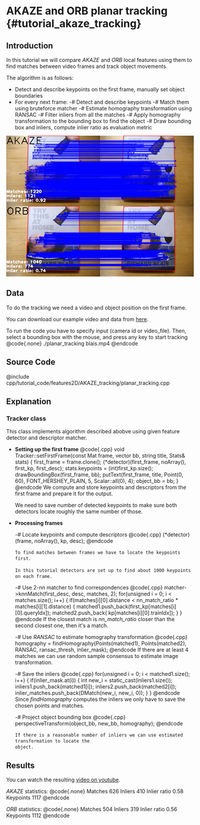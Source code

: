 AKAZE and ORB planar tracking {#tutorial_akaze_tracking}
=============================

Introduction
------------

In this tutorial we will compare *AKAZE* and *ORB* local features using them to find matches between
video frames and track object movements.

The algorithm is as follows:

-   Detect and describe keypoints on the first frame, manually set object boundaries
-   For every next frame:
    -#  Detect and describe keypoints
    -#  Match them using bruteforce matcher
    -#  Estimate homography transformation using RANSAC
    -#  Filter inliers from all the matches
    -#  Apply homography transformation to the bounding box to find the object
    -#  Draw bounding box and inliers, compute inlier ratio as evaluation metric

![](images/frame.png)

Data
----

To do the tracking we need a video and object position on the first frame.

You can download our example video and data from
[here](https://docs.google.com/file/d/0B72G7D4snftJandBb0taLVJHMFk).

To run the code you have to specify input (camera id or video_file). Then, select a bounding box with the mouse, and press any key to start tracking
@code{.none}
./planar_tracking blais.mp4
@endcode

Source Code
-----------

@include cpp/tutorial_code/features2D/AKAZE_tracking/planar_tracking.cpp

Explanation
-----------

### Tracker class

This class implements algorithm described abobve using given feature detector and descriptor
matcher.

-   **Setting up the first frame**
    @code{.cpp}
    void Tracker::setFirstFrame(const Mat frame, vector<Point2f> bb, string title, Stats& stats)
    {
        first_frame = frame.clone();
        (*detector)(first_frame, noArray(), first_kp, first_desc);
        stats.keypoints = (int)first_kp.size();
        drawBoundingBox(first_frame, bb);
        putText(first_frame, title, Point(0, 60), FONT_HERSHEY_PLAIN, 5, Scalar::all(0), 4);
        object_bb = bb;
    }
    @endcode
    We compute and store keypoints and descriptors from the first frame and prepare it for the
    output.

    We need to save number of detected keypoints to make sure both detectors locate roughly the same
    number of those.

-   **Processing frames**

    -#  Locate keypoints and compute descriptors
        @code{.cpp}
        (*detector)(frame, noArray(), kp, desc);
        @endcode

        To find matches between frames we have to locate the keypoints first.

        In this tutorial detectors are set up to find about 1000 keypoints on each frame.

    -#  Use 2-nn matcher to find correspondences
        @code{.cpp}
        matcher->knnMatch(first_desc, desc, matches, 2);
        for(unsigned i = 0; i < matches.size(); i++) {
            if(matches[i][0].distance < nn_match_ratio * matches[i][1].distance) {
                matched1.push_back(first_kp[matches[i][0].queryIdx]);
                matched2.push_back(      kp[matches[i][0].trainIdx]);
            }
        }
        @endcode
        If the closest match is *nn_match_ratio* closer than the second closest one, then it's a
        match.

    -#  Use *RANSAC* to estimate homography transformation
        @code{.cpp}
        homography = findHomography(Points(matched1), Points(matched2),
                                    RANSAC, ransac_thresh, inlier_mask);
        @endcode
        If there are at least 4 matches we can use random sample consensus to estimate image
        transformation.

    -#  Save the inliers
        @code{.cpp}
        for(unsigned i = 0; i < matched1.size(); i++) {
            if(inlier_mask.at<uchar>(i)) {
                int new_i = static_cast<int>(inliers1.size());
                inliers1.push_back(matched1[i]);
                inliers2.push_back(matched2[i]);
                inlier_matches.push_back(DMatch(new_i, new_i, 0));
            }
        }
        @endcode
        Since *findHomography* computes the inliers we only have to save the chosen points and
        matches.

    -#  Project object bounding box
        @code{.cpp}
        perspectiveTransform(object_bb, new_bb, homography);
        @endcode

        If there is a reasonable number of inliers we can use estimated transformation to locate the
        object.

Results
-------

You can watch the resulting [video on youtube](http://www.youtube.com/watch?v=LWY-w8AGGhE).

*AKAZE* statistics:
@code{.none}
Matches      626
Inliers      410
Inlier ratio 0.58
Keypoints    1117
@endcode

*ORB* statistics:
@code{.none}
Matches      504
Inliers      319
Inlier ratio 0.56
Keypoints    1112
@endcode
